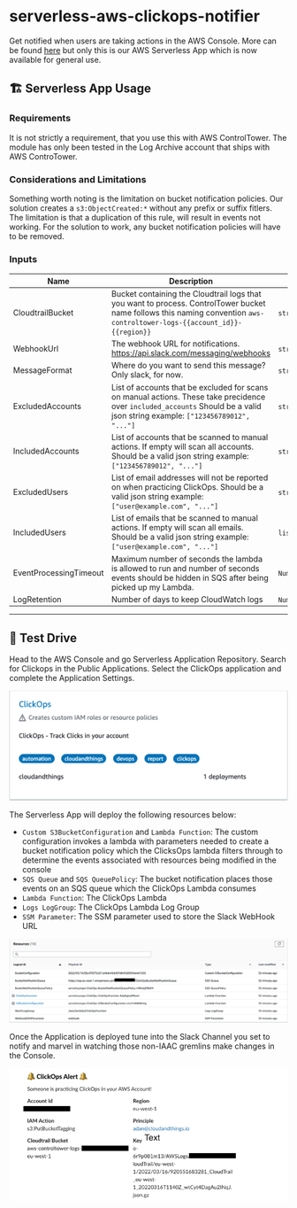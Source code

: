 # serverless-aws-clickops-notifier

Get notified when users are taking actions in the AWS Console. More can be found [here](https://medium.com/cloudandthings/aws-clickoops-1b8cabc9b8e3) but only this is our AWS Serverless App which is now available for general use.
## 🏗️ Serverless App Usage
### Requirements

It is not strictly a requirement, that you use this with AWS ControlTower. The module has only been tested in the Log Archive account that ships with AWS ControTower. 

### Considerations and Limitations

Something worth noting is the limitation on bucket notification policies. Our solution creates a `s3:ObjectCreated:*` without any prefix or suffix fitlers. The limitation is that a duplication of this rule, will result in events not working. For the solution to work, any bucket notification policies will have to be removed. 

### Inputs

| Name | Description | Type | Default | Required |
|------|-------------|------|---------|:--------:|
| CloudtrailBucket | Bucket containing the Cloudtrail logs that you want to process. ControlTower bucket name follows this naming convention `aws-controltower-logs-{{account_id}}-{{region}}` | `string` | n/a | yes |
| WebhookUrl | The webhook URL for notifications. https://api.slack.com/messaging/webhooks | `string` | n/a | yes |
| MessageFormat | Where do you want to send this message? Only slack, for now. | `string` | `"slack"` | no |
| ExcludedAccounts| List of accounts that be excluded for scans on manual actions. These take precidence over `included_accounts` Should be a valid json string example: `["123456789012", "..."]` | `string` | `[]` | no |
| IncludedAccounts | List of accounts that be scanned to manual actions. If empty will scan all accounts. Should be a valid json string example: `["123456789012", "..."]` | `string` | `[]` | no |
| ExcludedUsers | List of email addresses will not be reported on when practicing ClickOps.  Should be a valid json string example: `["user@example.com", "..."]` | `string` | `[]` | no |
| IncludedUsers| List of emails that be scanned to manual actions. If empty will scan all emails. Should be a valid json string example: `["user@example.com", "..."]` | `list(string)` | `[]` | no |
| EventProcessingTimeout | Maximum number of seconds the lambda is allowed to run and number of seconds events should be hidden in SQS after being picked up my Lambda. | `Number` | `60` | no |
| LogRetention | Number of days to keep CloudWatch logs | `Number` | `30` | no |

----
## 🚙 Test Drive

Head to the AWS Console and go Serverless Application Repository. Search for Clickops in the Public Applications. Select the ClickOps application and complete the Application Settings. 

![ClickOps Application](https://github.com/cloudandthings/terraform-aws-clickops-notifier/blob/ca0d58c07729ddd857ffb43b484b6fdbd35a0508/sam/images/clickops-application.png?raw=true)

The Serverless App will deploy the following resources below:

- `Custom S3BucketConfiguration` and `Lambda Function`: The custom configuration invokes a lambda with parameters needed to create a bucket notification policy which the ClicksOps lambda filters through to determine the events associated with resources being modified in the console
- `SQS Queue`	and `SQS QueuePolicy`: The bucket notification places those events on an SQS queue which the ClickOps Lambda consumes
- `Lambda Function`: The ClickOps Lambda
- `Logs LogGroup`: The ClickOps Lambda Log Group
- `SSM Parameter`: The SSM parameter used to store the Slack WebHook URL

![CloudFormation Resources](https://github.com/cloudandthings/terraform-aws-clickops-notifier/blob/ca0d58c07729ddd857ffb43b484b6fdbd35a0508/sam/images/clickops-resource-list.png?raw=true)

Once the Application is deployed tune into the Slack Channel you set to notify and marvel in watching those non-IAAC gremlins make changes in the Console.

![ClicksOps ](https://github.com/cloudandthings/terraform-aws-clickops-notifier/blob/8a1f076e42107011a4826304c67d3f99e348f5ad/sam/images/clickops-slack-message.png?raw=true)